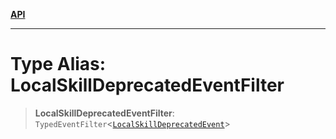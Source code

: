 [**API**](../../../README.md)

***

# Type Alias: LocalSkillDeprecatedEventFilter

> **LocalSkillDeprecatedEventFilter**: `TypedEventFilter`\<[`LocalSkillDeprecatedEvent`](LocalSkillDeprecatedEvent.md)\>
